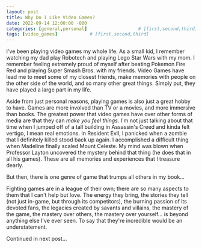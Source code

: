 ```yaml
---
layout: post
title: Why Do I Like Video Games?
date: 2022-09-14 12:00:00 -000
categories: [general,personal]                   # [first,second,third]
tags: [video_games]            # [first,second,third]
---
```

I've been playing video games my whole life. As a small kid, I remember watching my dad play Robotech and playing Lego Star Wars with my mom. I remember feeling extremely proud of myself after beating Pokemon Fire Red and playing Super Smash Bros. with my friends. Video Games have lead me to meet some of my closest friends, make memories with people on the other side of the world, and so many other great things.
Simply put, they have played a large part in my life.

Aside from just personal reasons, playing games is also just a great hobby to have. Games are more involved than TV or a movies, and more immersive than books. The greatest power that video games have over other forms of media are that they can *make you feel things.* 
I'm not just talking about that time when I jumped off of a tall building in Assassin's Creed and kinda felt vertigo, I mean real 
emotions. In Resident Evil, I panicked when a zombie that I definitely killed stood back up again. I accomplished a difficult thing when Madeline finally scaled Mount Celeste. My mind was blown when Professor Layton uncovered the mystery behind that thing (he does that in all his games). These are all memories and experiences that I treasure dearly. 

But then, there is one genre of game that trumps all others in my book...

Fighting games are in a league of their own; there are so many aspects to them that I can't help but love. The energy they bring, the stories they tell (not just in-game, but through its competitors), the burning passion of its devoted fans, the legacies created by savants and villains, the mastery of the game, the mastery over others, the mastery over yourself... is beyond anything else I've ever seen. To say that they're incredible would be an understatement.

Continued in next post...
